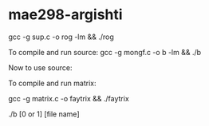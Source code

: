 # mae298-argishti
gcc -g sup.c -o rog -lm && ./rog

To compile and run source:
gcc -g mongf.c -o b -lm && ./b 

Now to use source: 


To compile and run matrix:

gcc -g matrix.c -o faytrix && ./faytrix

./b [0 or 1] [file name]



